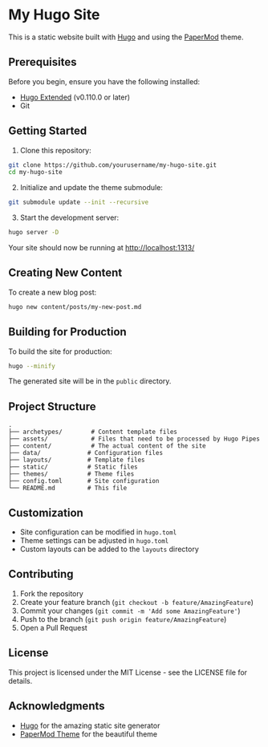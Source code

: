 # My Hugo Site

This is a static website built with [Hugo](https://gohugo.io/) and using the [PaperMod](https://github.com/adityatelange/hugo-PaperMod/) theme.

## Prerequisites

Before you begin, ensure you have the following installed:

- [Hugo Extended](https://gohugo.io/installation/) (v0.110.0 or later)
- Git

## Getting Started

1. Clone this repository:

```bash
git clone https://github.com/yourusername/my-hugo-site.git
cd my-hugo-site
```

2. Initialize and update the theme submodule:

```bash
git submodule update --init --recursive
```

3. Start the development server:

```bash
hugo server -D
```

Your site should now be running at [http://localhost:1313/](http://localhost:1313/)

## Creating New Content

To create a new blog post:

```bash
hugo new content/posts/my-new-post.md
```

## Building for Production

To build the site for production:

```bash
hugo --minify
```

The generated site will be in the `public` directory.

## Project Structure

```
.
├── archetypes/        # Content template files
├── assets/            # Files that need to be processed by Hugo Pipes
├── content/           # The actual content of the site
├── data/             # Configuration files
├── layouts/          # Template files
├── static/           # Static files
├── themes/           # Theme files
├── config.toml       # Site configuration
└── README.md         # This file
```

## Customization

- Site configuration can be modified in `hugo.toml`
- Theme settings can be adjusted in `hugo.toml`
- Custom layouts can be added to the `layouts` directory

## Contributing

1. Fork the repository
2. Create your feature branch (`git checkout -b feature/AmazingFeature`)
3. Commit your changes (`git commit -m 'Add some AmazingFeature'`)
4. Push to the branch (`git push origin feature/AmazingFeature`)
5. Open a Pull Request

## License

This project is licensed under the MIT License - see the LICENSE file for details.

## Acknowledgments

- [Hugo](https://gohugo.io/) for the amazing static site generator
- [PaperMod Theme](https://github.com/adityatelange/hugo-PaperMod/) for the beautiful theme
